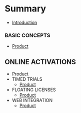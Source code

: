 # Summary

* [Introduction](/README.md)
### BASIC CONCEPTS
  * [Product](/basic-concepts/products.md)
## ONLINE ACTIVATIONS
  * [Product](/basic-concepts/products.md)
* TIMED TRIALS
  * [Product](/basic-concepts/products.md)
* FLOATING LICENSES
  * [Product](/basic-concepts/products.md)
* WEB INTEGRATION
  * [Product](/web-integration/products.md)

